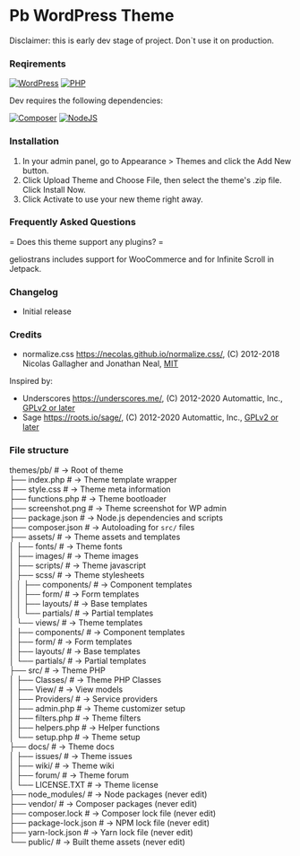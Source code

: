 <h1>Pb WordPress Theme</h1>
Disclaimer: this is early dev stage of project. Don`t use it on production.

### Reqirements

[![WordPress](https://img.shields.io/badge/wordpress-4.7-green?logo=wordpress&style=for-the-badge)](https://wordpress.org/)
[![PHP](https://img.shields.io/badge/PHP-8.0-green?logo=php&style=for-the-badge)](https://php.org/)
  
Dev requires the following dependencies:

[![Composer](https://img.shields.io/badge/composer-2.0-green?logo=php&style=for-the-badge)](https://getcomposer.org/)
[![NodeJS](https://img.shields.io/badge/nodejs-14.17-green?logo=php&style=for-the-badge)](https://nodejs.org/)

### Installation

1. In your admin panel, go to Appearance > Themes and click the Add New button.
2. Click Upload Theme and Choose File, then select the theme's .zip file. Click Install Now.
3. Click Activate to use your new theme right away.

### Frequently Asked Questions

= Does this theme support any plugins? =

geliostrans includes support for WooCommerce and for Infinite Scroll in Jetpack.

### Changelog
* Initial release

### Credits
* normalize.css https://necolas.github.io/normalize.css/, (C) 2012-2018 Nicolas Gallagher and Jonathan Neal, [MIT](https://opensource.org/licenses/MIT)

Inspired by:
* Underscores https://underscores.me/, (C) 2012-2020 Automattic, Inc., [GPLv2 or later](https://www.gnu.org/licenses/gpl-2.0.html)
* Sage https://roots.io/sage/, (C) 2012-2020 Automattic, Inc., [GPLv2 or later](https://www.gnu.org/licenses/gpl-2.0.html)


### File structure
themes/pb/                # → Root of theme  
├── index.php             # → Theme template wrapper  
├── style.css             # → Theme meta information  
├── functions.php         # → Theme bootloader  
├── screenshot.png        # → Theme screenshot for WP admin  
├── package.json          # → Node.js dependencies and scripts  
├── composer.json         # → Autoloading for `src/` files  
├── assets/               # → Theme assets and templates  
│   ├── fonts/            # → Theme fonts  
│   ├── images/           # → Theme images  
│   ├── scripts/          # → Theme javascript  
│   ├── scss/             # → Theme stylesheets  
│   │   ├── components/   # → Component templates  
│   │   ├── form/         # → Form templates  
│   │   ├── layouts/      # → Base templates  
│   │   └── partials/     # → Partial templates  
│   └── views/            # → Theme templates  
│       ├── components/   # → Component templates  
│       ├── form/         # → Form templates  
│       ├── layouts/      # → Base templates  
│       └── partials/     # → Partial templates  
├── src/                  # → Theme PHP  
│   ├── Classes/          # → Theme PHP Classes  
│   ├── View/             # → View models  
│   ├── Providers/        # → Service providers  
│   ├── admin.php         # → Theme customizer setup  
│   ├── filters.php       # → Theme filters  
│   ├── helpers.php       # → Helper functions  
│   └── setup.php         # → Theme setup  
├── docs/                 # → Theme docs  
│   ├── issues/           # → Theme issues  
│   ├── wiki/             # → Theme wiki  
│   ├── forum/            # → Theme forum  
│   └── LICENSE.TXT       # → Theme license  
├── node_modules/         # → Node packages (never edit)  
├── vendor/               # → Composer packages (never edit)  
├── composer.lock         # → Composer lock file (never edit)  
├── package-lock.json     # → NPM lock file (never edit)  
├── yarn-lock.json        # → Yarn lock file (never edit)  
└── public/               # → Built theme assets (never edit)  
  

